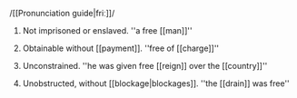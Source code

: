 /[[Pronunciation guide|friː]]/

1. Not imprisoned or enslaved. ''a free [[man]]''

2. Obtainable without [[payment]]. ''free of [[charge]]''

3. Unconstrained. ''he was given free [[reign]] over the [[country]]''

4. Unobstructed, without [[blockage|blockages]]. ''the [[drain]] was free''